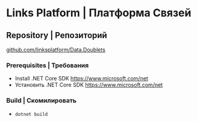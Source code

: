 # Links Platform | Платформа Связей
## Repository | Репозиторий
[github.com/linksplatform/Data.Doublets](https://github.com/linksplatform/Data.Doublets)

### Prerequisites | Требования
* Install .NET Core SDK https://www.microsoft.com/net
* Установить .NET Core SDK https://www.microsoft.com/net

### Build | Скомилировать
* `dotnet build`